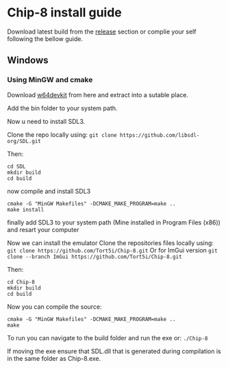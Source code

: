 # Chip-8 install guide

Download latest build from the [release](https://github.com/Tort5i/Chip-8/releases) section or complie your self following the bellow guide.

## Windows 

### Using MinGW and cmake

Download [w64devkit](https://github.com/skeeto/w64devkit/releases/tag/v2.4.0) from here and extract into a sutable place.

Add the bin folder to your system path.

Now u need to install SDL3.

Clone the repo locally using:
`git clone https://github.com/libsdl-org/SDL.git`

Then:
```
cd SDL
mkdir build
cd build
```

now compile and install SDL3
```
cmake -G "MinGW Makefiles" -DCMAKE_MAKE_PROGRAM=make ..
make install
```
finally add SDL3 to your system path (Mine installed in Program Files (x86)) and resart your computer

Now we can install the emulator
Clone the repositories files locally using:
`git clone https://github.com/Tort5i/Chip-8.git`
Or for ImGui version
`git clone --branch ImGui https://github.com/Tort5i/Chip-8.git`

Then:
```
cd Chip-8
mkdir build
cd build
```

Now you can compile the source:
```
cmake -G "MinGW Makefiles" -DCMAKE_MAKE_PROGRAM=make ..
make
```

To run you can navigate to the build folder and run the exe or: `./Chip-8`

If moving the exe ensure that SDL.dll that is generated during compilation is in the same folder as Chip-8.exe.